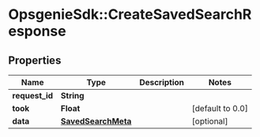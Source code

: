 # OpsgenieSdk::CreateSavedSearchResponse

## Properties
Name | Type | Description | Notes
------------ | ------------- | ------------- | -------------
**request_id** | **String** |  | 
**took** | **Float** |  | [default to 0.0]
**data** | [**SavedSearchMeta**](SavedSearchMeta.md) |  | [optional] 


